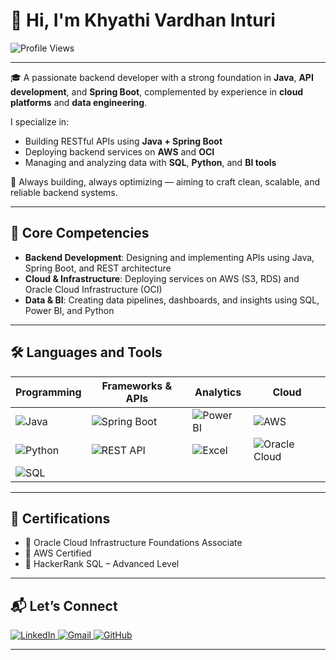 # 👋 Hi, I'm Khyathi Vardhan Inturi

![Profile Views](https://komarev.com/ghpvc/?username=KhyathiVardhanInturi&style=flat-square&color=blue)

---

🎓 A passionate backend developer with a strong foundation in **Java**, **API development**, and **Spring Boot**, complemented by experience in **cloud platforms** and **data engineering**.

  I specialize in:
- Building RESTful APIs using **Java + Spring Boot**
- Deploying backend services on **AWS** and **OCI**
- Managing and analyzing data with **SQL**, **Python**, and **BI tools**

🌱 Always building, always optimizing — aiming to craft clean, scalable, and reliable backend systems.

---

## 🔧 Core Competencies

- **Backend Development**: Designing and implementing APIs using Java, Spring Boot, and REST architecture
- **Cloud & Infrastructure**: Deploying services on AWS (S3, RDS) and Oracle Cloud Infrastructure (OCI)
- **Data & BI**: Creating data pipelines, dashboards, and insights using SQL, Power BI, and Python

---

## 🛠️ Languages and Tools

| Programming | Frameworks & APIs | Analytics | Cloud |
|-------------|-------------------|-----------|--------|
| ![Java](https://img.shields.io/badge/Java-007396?style=for-the-badge&logo=openjdk&logoColor=white) | ![Spring Boot](https://img.shields.io/badge/Spring_Boot-6DB33F?style=for-the-badge&logo=spring-boot&logoColor=white) | ![Power BI](https://img.shields.io/badge/Power_BI-F2C811?style=for-the-badge&logo=powerbi&logoColor=black) | ![AWS](https://img.shields.io/badge/AWS-232F3E?style=for-the-badge&logo=amazonaws&logoColor=white) |
| ![Python](https://img.shields.io/badge/Python-3776AB?style=for-the-badge&logo=python&logoColor=white) | ![REST API](https://img.shields.io/badge/REST_API-00599C?style=for-the-badge&logo=protocolsio&logoColor=white) | ![Excel](https://img.shields.io/badge/Excel-217346?style=for-the-badge&logo=microsoft-excel&logoColor=white) | ![Oracle Cloud](https://img.shields.io/badge/Oracle_Cloud-F80000?style=for-the-badge&logo=oracle&logoColor=white) |
| ![SQL](https://img.shields.io/badge/SQL-336791?style=for-the-badge&logo=mysql&logoColor=white) |  |  |  |

---

## 📌 Certifications

- 🏅 Oracle Cloud Infrastructure Foundations Associate  
- 🏅 AWS Certified  
- 🏅 HackerRank SQL – Advanced Level

---

## 📬 Let’s Connect

<p align="left">
  <a href="https://www.linkedin.com/in/khyathivardhaninturi/" target="_blank">
    <img src="https://img.shields.io/badge/LinkedIn-0A66C2?style=for-the-badge&logo=linkedin&logoColor=white" alt="LinkedIn"/>
  </a>
  <a href="mailto:khyathivardhan18@gmail.com">
    <img src="https://img.shields.io/badge/Gmail-D14836?style=for-the-badge&logo=gmail&logoColor=white" alt="Gmail"/>
  </a>
  <a href="https://github.com/KhyathiVardhanInturi">
    <img src="https://img.shields.io/badge/GitHub-181717?style=for-the-badge&logo=github&logoColor=white" alt="GitHub"/>
  </a>
</p>

---
